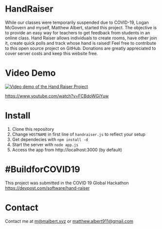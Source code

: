 # HandRaiser
While our classes were temporarily suspended due to COVID-19, Logan McGovern and myself, Matthew Albert, started this project. The objective is to provide an easy way for teachers to get feedback from students in an online class.
Hand Raiser allows individuals to create rooms, have other join it, create quick polls and track whose hand is raised!
Feel free to contribute to this open source project on GitHub.
Donations are greatly appreciated to cover server costs and keep this website free.<br/>

# Video Demo
[![Video demo of the Hand Raiser Project](http://img.youtube.com/vi/FCBdoWGiYuw/0.jpg)](http://www.youtube.com/watch?v=FCBdoWGiYuw "Hand Raiser Demo - Track raised hands and create quick polls for online classes")

https://www.youtube.com/watch?v=FCBdoWGiYuw

# Install
1. Clone this repository
2. Change `HOSTNAME` in first line of `handraiser.js` to reflect your setup
3. Get dependecies with `npm install -d`
4. Start the server with `node app.js`
5. Access the app from http://localhost:3000 (by default)

# #BuildforCOVID19
This project was submitted in the COVID 19 Global Hackathon https://devpost.com/software/hand-raiser

# Contact
Contact me at <a href="mailto:m@malbert.xyz">m@malbert.xyz</a> or <a href="mailto:matthew.albert911@gmail.com">matthew.albert911@gmail.com</a>
